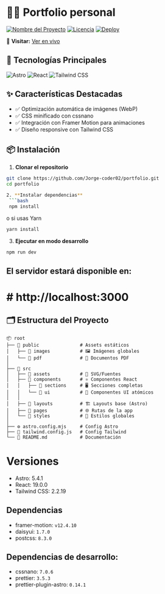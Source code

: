 # 📌🎨 Portfolio personal

[![Nombre del Proyecto](https://img.shields.io/badge/Status-Complete-green)](https://github.com/Jorge-coder02/[nombre-repo])
[![Licencia](https://img.shields.io/badge/License-MIT-blue)](LICENSE)
[![Deploy](https://img.shields.io/badge/Deploy-Netlify-success)](https://[tu-url].netlify.app/)

🔗 **Visitar:** [Ver en vivo](https://jorgepersonal.netlify.app/)

## 🚀 Tecnologías Principales
![Astro](https://img.shields.io/badge/Astro-5.4.1-FF5D01?logo=astro)
![React](https://img.shields.io/badge/React-19.0.0-61DAFB?logo=react)
![Tailwind CSS](https://img.shields.io/badge/Tailwind_CSS-3.4.1-06B6D4?logo=tailwind-css)

## ✨ Características Destacadas
- ✅ Optimización automática de imágenes (WebP)
- ✅ CSS minificado con cssnano
- ✅ Integración con Framer Motion para animaciones
- ✅ Diseño responsive con Tailwind CSS

## 📦 Instalación

1. **Clonar el repositorio**
```bash
git clone https://github.com/Jorge-coder02/portfolio.git
cd portfolio

2. **Instalar dependencias**
 ```bash
 npm install
```
o si usas Yarn
```bash
yarn install
 ```

3. **Ejecutar en modo desarrollo**
  ```bash
  npm run dev
  ```
  ## El servidor estará disponible en:
  # # http://localhost:3000


## 🗂️ Estructura del Proyecto

```
📦 root
├── 📁 public               # Assets estáticos
│   ├── 📁 images           # 🖼️ Imágenes globales 
│   └── 📁 pdf              # 📄 Documentos PDF
│
├── 📁 src
│   ├── 📁 assets           # 🎨 SVG/Fuentes
│   ├── 📁 components       # ⚛️ Componentes React
│   │   ├── 📁 sections     # 🖥️ Secciones completas
│   │   └── 📁 ui           # 🧩 Componentes UI atómicos
│   │
│   ├── 📁 layouts          # 🏗️ Layouts base (Astro)
│   ├── 📁 pages            # 🌐 Rutas de la app
│   └── 📁 styles           # 🎨 Estilos globales
│
├── ⚙️ astro.config.mjs     # Config Astro
├── 🎨 tailwind.config.js   # Config Tailwind
└── 📜 README.md            # Documentación
```


# Versiones

- Astro: 5.4.1
- React: 19.0.0
- Tailwind CSS: 2.2.19

## Dependencias

- framer-motion: `v12.4.10`
- daisyui: `1.7.0`
- postcss: `8.3.0`

## Dependencias de desarrollo:

- cssnano: `7.0.6`
- prettier: `3.5.3`
- prettier-plugin-astro: `0.14.1`
